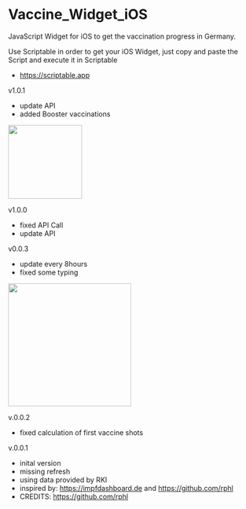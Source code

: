 # Vaccine_Widget_iOS

JavaScript Widget for iOS to get the vaccination progress in Germany.

Use Scriptable in order to get your iOS Widget, just copy and paste the Script and execute it in Scriptable
- https://scriptable.app

v1.0.1
- update API
- added Booster vaccinations
<img src="https://user-images.githubusercontent.com/22636930/142726323-29ad092b-63de-498a-8e8b-0bd2240607de.jpeg" width="150">


v1.0.0
- fixed API Call
- update API

v0.0.3
- update every 8hours
- fixed some typing
<img src="https://user-images.githubusercontent.com/22636930/112263575-d3f15880-8c6f-11eb-99c4-4a4b3fe7e938.PNG" width="250">

v.0.0.2
- fixed calculation of first vaccine shots

v.0.0.1
- inital version
- missing refresh
- using data provided by RKI
- inspired by: https://impfdashboard.de and https://github.com/rphl
- CREDITS: https://github.com/rphl






